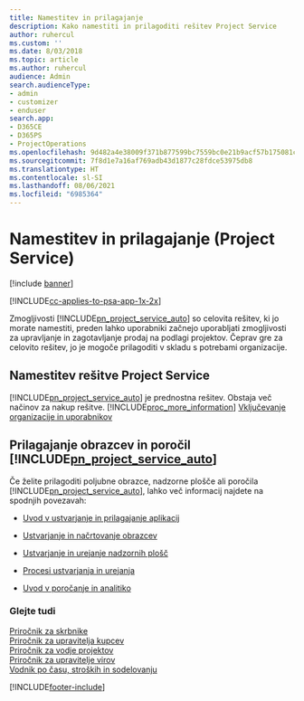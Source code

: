 ```yaml
---
title: Namestitev in prilagajanje
description: Kako namestiti in prilagoditi rešitev Project Service
author: ruhercul
ms.custom: ''
ms.date: 8/03/2018
ms.topic: article
ms.author: ruhercul
audience: Admin
search.audienceType:
- admin
- customizer
- enduser
search.app:
- D365CE
- D365PS
- ProjectOperations
ms.openlocfilehash: 9d482a4e38009f371b877599bc7559bc0e21b9acf57b175081c8618236163585
ms.sourcegitcommit: 7f8d1e7a16af769adb43d1877c28fdce53975db8
ms.translationtype: HT
ms.contentlocale: sl-SI
ms.lasthandoff: 08/06/2021
ms.locfileid: "6985364"
---
```

# <a name="install-and-customize-project-service"></a>Namestitev in prilagajanje (Project Service)

[!include [banner](../includes/psa-now-project-operations.md)]

[!INCLUDE[cc-applies-to-psa-app-1x-2x](../includes/cc-applies-to-psa-app-1x-2x.md)]

Zmogljivosti [!INCLUDE[pn_project_service_auto](../includes/pn-project-service-auto.md)] so celovita rešitev, ki jo morate namestiti, preden lahko uporabniki začnejo uporabljati zmogljivosti za upravljanje in zagotavljanje prodaj na podlagi projektov. Čeprav gre za celovito rešitev, jo je mogoče prilagoditi v skladu s potrebami organizacije.  
<!-- TODO: I expect to find the information on how to get and install this here. Please find that and add it here. Same for Project Service.--> 
  
## <a name="install-project-service"></a>Namestitev rešitve Project Service  
 [!INCLUDE[pn_project_service_auto](../includes/pn-project-service-auto.md)] je prednostna rešitev. Obstaja več načinov za nakup rešitve. [!INCLUDE[proc_more_information](../includes/proc-more-information.md)] [Vključevanje organizacije in uporabnikov](/dynamics365/customerengagement/on-premises/admin/onboard-your-organization-and-users-to-dynamics-365-online)  
  
## <a name="customize-pn_project_service_auto-forms-and-reports"></a>Prilagajanje obrazcev in poročil [!INCLUDE[pn_project_service_auto](../includes/pn-project-service-auto.md)]  
 Če želite prilagoditi poljubne obrazce, nadzorne plošče ali poročila [!INCLUDE[pn_project_service_auto](../includes/pn-project-service-auto.md)], lahko več informacij najdete na spodnjih povezavah:  
  
- [Uvod v ustvarjanje in prilagajanje aplikacij](/dynamics365/customerengagement/on-premises/customize/getting-started-customization)  
  
- [Ustvarjanje in načrtovanje obrazcev](/dynamics365/customerengagement/on-premises/customize/create-design-forms)  
  
- [Ustvarjanje in urejanje nadzornih plošč](/dynamics365/customerengagement/on-premises/customize/create-edit-dashboards)  
  
- [Procesi ustvarjanja in urejanja](/dynamics365/customerengagement/on-premises/customize/guide-staff-through-common-tasks-processes)  
  
- [Uvod v poročanje in analitiko](/dynamics365/customerengagement/on-premises/analytics/reporting-analytics-with-dynamics-365)  
  
### <a name="see-also"></a>Glejte tudi  
 [Priročnik za skrbnike](../psa/admin-guide.md)   
 [Priročnik za upravitelja kupcev](../psa/account-manager-guide.md)   
 [Priročnik za vodje projektov](../psa/project-manager-guide.md)   
 [Priročnik za upravitelje virov](../psa/resource-manager-guide.md)   
 [Vodnik po času, stroških in sodelovanju](../psa/time-expense-collaboration-guide.md)


[!INCLUDE[footer-include](../includes/footer-banner.md)]